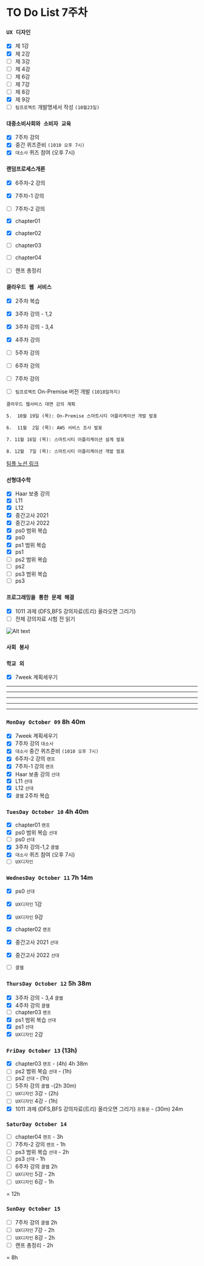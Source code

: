 # TO Do List 7주차

### `UX 디자인` 
- [x] 제 1강
- [x] 제 2강
- [ ] 제 3강
- [ ] 제 4강
- [ ] 제 6강
- [ ] 제 7강
- [ ] 제 8강
- [x] 제 9강
- [ ] `팀프로젝트` 개발명세서 작성 `(10월23일)`

### `대중소비사회와 소비자 교육`
- [x] 7주차 강의
- [x] 중간 퀴즈준비 `(1010 오후 7시)`
- [x] `대소사` 퀴즈 참여 (오후 7시)

### `랜덤프로세스개론`
- [x] 6주차-2 강의 
- [x] 7주차-1 강의 
- [ ] 7주차-2 강의
- [x] chapter01
- [x] chapter02
- [ ] chapter03
- [ ] chapter04
- [ ] 랜프 총정리


### `클라우드 웹 서비스`
- [x] 2주차 복습
- [x] 3주차 강의 - 1,2
- [x] 3주차 강의 - 3,4
- [x] 4주차 강의
- [ ] 5주차 강의
- [ ] 6주차 강의
- [ ] 7주차 강의
- [ ] `팀프로젝트` On-Premise 버전 개발 `(1018일까지)`


```
클라우드 웹서비스 대면 강의 계획

5.  10월 19일 (목): On-Premise 스마트시티 어플리케이션 개발 발표

6.  11월  2일 (목): AWS 서비스 조사 발표

7. 11월 16일 (목): 스마트시티 어플리케이션 설계 발표

8. 12월  7일 (목): 스마트시티 어플리케이션 개발 발표
```
[팀플 노션 링크](https://www.notion.so/Cloud-Web-Service-Team-Project-cb7f98e2e37c43fd98b7937e0d5018c5)

### `선형대수학`
- [x] Haar 보충 강의
- [x] L11
- [x] L12
- [x] 중간고사 2021
- [x] 중간고사 2022
- [x] ps0 범위 복습
- [x] ps0
- [x] ps1 범위 복습
- [x] ps1
- [ ] ps2 범위 복습
- [ ] ps2
- [ ] ps3 범위 복습
- [ ] ps3

### `프로그래밍을 통한 문제 해결`
- [x] 1011 과제 (DFS,BFS 강의자료(트리) 올라오면 그리기)
- [ ] 전체 강의자료 시험 전 읽기

![Alt text](%E1%84%91%E1%85%B3%E1%84%90%E1%85%A9%E1%86%BC%E1%84%86%E1%85%AE%E1%86%AB%E1%84%80%E1%85%A1%E1%86%BC%E1%84%8B%E1%85%B4%E1%84%80%E1%85%A8%E1%84%92%E1%85%AC%E1%86%A8%E1%84%89%E1%85%A5.png)

### `사회 봉사`


### `학교 외`
- [x] 7week 계획세우기

---
---
---
---
---

### `MonDay October 09` 8h 40m
- [x] 7week 계획세우기
- [x] 7주차 강의    `대소사`
- [x] `대소사` 중간 퀴즈준비 `(1010 오후 7시)`
- [x] 6주차-2 강의 `랜프`
- [x] 7주차-1 강의 `랜프`
- [x] Haar 보충 강의 `선대`
- [x] L11   `선대`
- [x] L12   `선대`
- [x] `클웹` 2주차 복습

### `TuesDay October 10` 4h 40m
- [x] chapter01 `랜프`
- [x] ps0 범위 복습 `선대`
- [ ] ps0   `선대`
- [x] 3주차 강의-1,2 `클웹`
- [x] `대소사` 퀴즈 참여 (오후 7시)
- [ ] `UX디자인`

### `WednesDay October 11` 7h 14m
- [x] ps0   `선대`
- [x] `UX디자인` 1강
- [x] `UX디자인` 9강

- [x] chapter02 `랜프`
- [x] 중간고사 2021 `선대`
- [x] 중간고사 2022 `선대`
- [ ] `클웹`

### `ThursDay October 12` 5h 38m
- [x] 3주차 강의 - 3,4  `클웹`
- [x] 4주차 강의    `클웹`
- [ ] chapter03 `랜프`
- [x] ps1 범위 복습 `선대`
- [x] ps1   `선대`
- [x] `UX디자인` 2강

### `FriDay October 13` (13h)
- [x] chapter03 `랜프` - (4h) 4h 38m 
- [ ] ps2 범위 복습 `선대` - (1h)
- [ ] ps2   `선대` - (1h)
- [ ] 5주차 강의    `클웹`  -(2h 30m)
- [ ] `UX디자인` 3강    - (2h)
- [ ] `UX디자인` 4강    - (1h)
- [x] 1011 과제 (DFS,BFS 강의자료(트리) 올라오면 그리기) `프통문` - (30m) 24m

### `SaturDay October 14` 
- [ ] chapter04 `랜프` - 3h
- [ ] 7주차-2 강의 `랜프` - 1h
- [ ] ps3 범위 복습 `선대` - 2h
- [ ] ps3   `선대`  - 1h
- [ ] 6주차 강의    `클웹`  2h
- [ ] `UX디자인` 5강    - 2h
- [ ] `UX디자인` 6강    - 1h

= 12h

### `SunDay October 15` 
- [ ] 7주차 강의    `클웹` 2h
- [ ] `UX디자인` 7강    - 2h
- [ ] `UX디자인` 8강    - 2h
- [ ] 랜프 총정리       - 2h

= 8h
